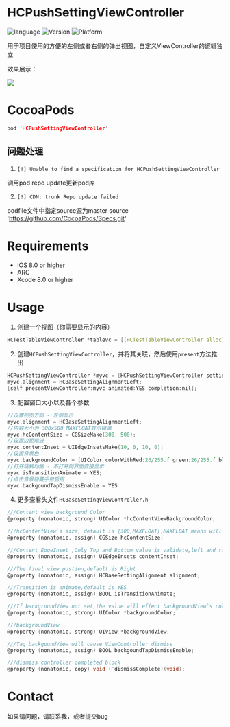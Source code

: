 # HCPushSettingViewController
![language](https://img.shields.io/badge/language-Object--C-brightgreen)
![Version](https://img.shields.io/badge/Version-1.0-brightgreen)
![Platform](https://img.shields.io/badge/Platform-iOS-brightgreen)

用于项目使用的方便的左侧或者右侧的弹出视图，自定义ViewController的逻辑独立

效果展示：

![](https://img-blog.csdnimg.cn/20200316210411133.gif)
# CocoaPods
```c
pod 'HCPushSettingViewController'
```
## 问题处理
1. `[!] Unable to find a specification for HCPushSettingViewController`

调用pod repo update更新pod库

2. `[!] CDN: trunk Repo update failed`

podfile文件中指定source源为master source 'https://github.com/CocoaPods/Specs.git'

# Requirements

 - iOS 8.0 or higher
 - ARC
 - Xcode 8.0 or higher

# Usage

1. 创建一个视图（你需要显示的内容）
```c
HCTestTableViewController *tablevc = [[HCTestTableViewController alloc] init];
```

2. 创建`HCPushSettingViewController`，并将其关联，然后使用`present`方法推出
```c
HCPushSettingViewController *myvc = [HCPushSettingViewController settingControllerWithContentController:tablevc];
myvc.alignment = HCBaseSettingAlignmentLeft;
[self presentViewController:myvc animated:YES completion:nil];
```
3. 配置窗口大小以及各个参数
```c
//设置视图方向 - 左侧显示
myvc.alignment = HCBaseSettingAlignmentLeft;
//内容大小为 300x500 MAXFLOAT表示铺满
myvc.hcContentSize = CGSizeMake(300, 500);
//设置边距缩进
myvc.contentInset = UIEdgeInsetsMake(10, 0, 10, 0);
//设置背景色
myvc.backgroundColor = [UIColor colorWithRed:26/255.f green:26/255.f blue:26/255.f alpha:0.5];
//打开跳转动画 - 不打开则界面直接显示
myvc.isTransitionAnimate = YES;
//点击背景隐藏手势启用
myvc.backgoundTapDismissEnable = YES
```
4. 更多查看头文件`HCBaseSettingViewController.h`
```c
///Content view background Color
@property (nonatomic, strong) UIColor *hcContentViewBackgroundColor;

///hcContentView`s size, default is {300,MAXFLOAT},MAXFLOAT means will fill screen height
@property (nonatomic, assign) CGSize hcContentSize;

///Content EdgeInset ,Only Top and Bottom value is validate,left and right will be ignored. Default is UIEdgeInsetsZero
@property (nonatomic, assign) UIEdgeInsets contentInset;

///The final view postion,default is Right
@property (nonatomic, assign) HCBaseSettingAlignment alignment;

///Transition is animate,default is YES
@property (nonatomic, assign) BOOL isTransitionAnimate;

///If backgroundView not set,the value will effect backgroundView`s color
@property (nonatomic, strong) UIColor *backgroundColor;

///backgroundView
@property (nonatomic, strong) UIView *backgroundView;

///Tag backgoundView will cause ViewController dismiss
@property (nonatomic, assign) BOOL backgoundTapDismissEnable;

///dismiss controller completed block
@property (nonatomic, copy) void (^dismissComplete)(void);
```
# Contact
如果请问题，请联系我，或者提交bug
